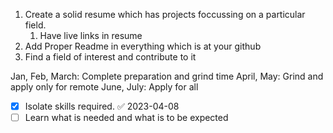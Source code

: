 1) Create a solid resume which has projects foccussing on a particular field.
	1) Have live links in resume
2) Add Proper Readme in everything which is at your github
3) Find a field of interest and contribute to it

Jan, Feb, March: Complete preparation and grind time
April, May: Grind and apply only for remote
June, July: Apply for all

- [x] Isolate skills required. ✅ 2023-04-08
- [ ] Learn what is needed and what is to be expected
